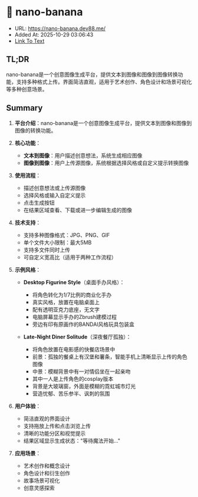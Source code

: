 # 🍌 nano-banana
- URL: https://nano-banana.dev88.me/
- Added At: 2025-10-29 03:06:43
- [Link To Text](2025-10-29-🍌-nano-banana_raw.md)

## TL;DR
nano-banana是一个创意图像生成平台，提供文本到图像和图像到图像转换功能，支持多种格式上传。界面简洁直观，适用于艺术创作、角色设计和场景可视化等多种创意场景。

## Summary

1. **平台介绍**：nano-banana是一个创意图像生成平台，提供文本到图像和图像到图像的转换功能。

2. **核心功能**：
   - **文本到图像**：用户描述创意想法，系统生成相应图像
   - **图像到图像**：用户上传源图像，系统根据选择风格或自定义提示转换图像

3. **使用流程**：
   - 描述创意想法或上传源图像
   - 选择风格或输入自定义提示
   - 点击生成按钮
   - 在结果区域查看、下载或进一步编辑生成的图像

4. **技术支持**：
   - 支持多种图像格式：JPG、PNG、GIF
   - 单个文件大小限制：最大5MB
   - 支持多文件同时上传
   - 可自定义宽高比（适用于两种工作流程）

5. **示例风格**：
   - **Desktop Figurine Style**（桌面手办风格）：
     - 将角色转化为1/7比例的商业化手办
     - 真实风格，放置在电脑桌面上
     - 配有透明亚克力底座，无文字
     - 电脑屏幕显示手办的Zbrush建模过程
     - 旁边有印有原画作的BANDAI风格玩具包装盒
   
   - **Late-Night Diner Solitude**（深夜餐厅孤独）：
     - 将角色放置在电影感的快餐店场景中
     - 前景：孤独的餐桌上有汉堡和薯条，智能手机上清晰显示上传的角色图像
     - 中景：模糊背景中有一对情侣坐在一起亲吻
     - 其中一人是上传角色的cosplay版本
     - 背景是大玻璃窗，外面是模糊的霓虹城市灯光
     - 营造忧郁、苦乐参半、讽刺的氛围

6. **用户体验**：
   - 简洁直观的界面设计
   - 支持拖放上传和点击浏览上传
   - 清晰的功能分区和视觉提示
   - 结果区域显示生成状态："等待魔法开始..."

7. **应用场景**：
   - 艺术创作和概念设计
   - 角色设计和衍生创作
   - 故事场景可视化
   - 创意灵感探索
